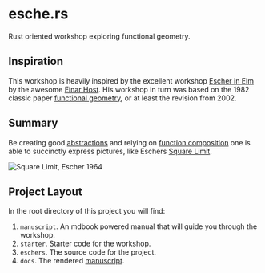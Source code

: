 # esche.rs
Rust oriented workshop exploring functional geometry.

## Inspiration
This workshop is heavily inspired by the excellent workshop 
[Escher in Elm][escher-in-elm] by the awesome [Einar Host][host]. His workshop
in turn was based on the 1982 classic paper [functional geometry][funcgeo], or
at least the revision from 2002. 

## Summary
Be creating good [abstractions][abstraction] and relying on 
[function composition][wikipedia:function_composition] one is able to succinctly
express pictures, like Eschers [Square Limit][square_limit]. 

![Square Limit, Escher 1964](https://uploads3.wikiart.org/images/m-c-escher/square-limit.jpg!Large.jpg)

## Project Layout
In the root directory of this project you will find:

1. `manuscript`. An mdbook powered manual that will guide you through the workshop.
2. `starter`. Starter code for the workshop.
3. `eschers`. The source code for the project.
4. `docs`. The rendered [manuscript][].

[escher-in-elm]: https://github.com/einarwh/escher-workshop
[host]: https://einarwh.wordpress.com/
[funcgeo]: https://eprints.soton.ac.uk/257577/1/funcgeo2.pdf
[abstraction]: https://en.wikipedia.org/wiki/Abstraction
[wikipedia:function_composition]: https://en.wikipedia.org/wiki/Function_composition
[square_limit]: https://www.wikiart.org/en/m-c-escher/square-limit
[manuscript]: https://fifth-postulate.nl/esche.rs/
